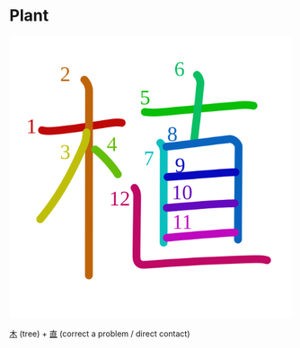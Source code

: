 # Plant
![植](../kanji-colorize/690d.svg)

[木](木.md) (tree) + [直](../temp-kanji/直.md) (correct a problem / direct contact)